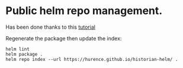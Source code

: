 # Public helm repo management.

Has been done thanks to this [tutorial](https://medium.com/@mattiaperi/create-a-public-helm-chart-repository-with-github-pages-49b180dbb417)

Regenerate the package then update the index:

```shell
helm lint
helm package .
helm repo index --url https://hurence.github.io/historian-helm/ .
```




